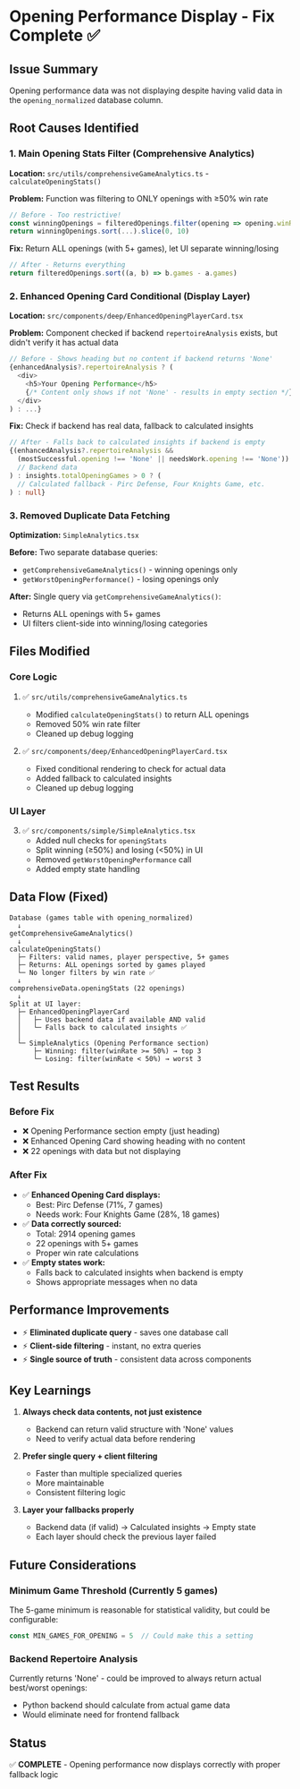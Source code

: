 # Opening Performance Display - Fix Complete ✅

## Issue Summary
Opening performance data was not displaying despite having valid data in the `opening_normalized` database column.

## Root Causes Identified

### 1. Main Opening Stats Filter (Comprehensive Analytics)
**Location:** `src/utils/comprehensiveGameAnalytics.ts` - `calculateOpeningStats()`

**Problem:** Function was filtering to ONLY openings with ≥50% win rate
```typescript
// Before - Too restrictive!
const winningOpenings = filteredOpenings.filter(opening => opening.winRate >= 50)
return winningOpenings.sort(...).slice(0, 10)
```

**Fix:** Return ALL openings (with 5+ games), let UI separate winning/losing
```typescript
// After - Returns everything
return filteredOpenings.sort((a, b) => b.games - a.games)
```

### 2. Enhanced Opening Card Conditional (Display Layer)
**Location:** `src/components/deep/EnhancedOpeningPlayerCard.tsx`

**Problem:** Component checked if backend `repertoireAnalysis` exists, but didn't verify it has actual data
```typescript
// Before - Shows heading but no content if backend returns 'None'
{enhancedAnalysis?.repertoireAnalysis ? (
  <div>
    <h5>Your Opening Performance</h5>
    {/* Content only shows if not 'None' - results in empty section */}
  </div>
) : ...}
```

**Fix:** Check if backend has real data, fallback to calculated insights
```typescript
// After - Falls back to calculated insights if backend is empty
{(enhancedAnalysis?.repertoireAnalysis && 
  (mostSuccessful.opening !== 'None' || needsWork.opening !== 'None')) ? (
  // Backend data
) : insights.totalOpeningGames > 0 ? (
  // Calculated fallback - Pirc Defense, Four Knights Game, etc.
) : null}
```

### 3. Removed Duplicate Data Fetching
**Optimization:** `SimpleAnalytics.tsx`

**Before:** Two separate database queries:
- `getComprehensiveGameAnalytics()` - winning openings only
- `getWorstOpeningPerformance()` - losing openings only

**After:** Single query via `getComprehensiveGameAnalytics()`:
- Returns ALL openings with 5+ games
- UI filters client-side into winning/losing categories

## Files Modified

### Core Logic
1. ✅ `src/utils/comprehensiveGameAnalytics.ts`
   - Modified `calculateOpeningStats()` to return ALL openings
   - Removed 50% win rate filter
   - Cleaned up debug logging

2. ✅ `src/components/deep/EnhancedOpeningPlayerCard.tsx`
   - Fixed conditional rendering to check for actual data
   - Added fallback to calculated insights
   - Cleaned up debug logging

### UI Layer
3. ✅ `src/components/simple/SimpleAnalytics.tsx`
   - Added null checks for `openingStats`
   - Split winning (≥50%) and losing (<50%) in UI
   - Removed `getWorstOpeningPerformance` call
   - Added empty state handling

## Data Flow (Fixed)

```
Database (games table with opening_normalized)
  ↓
getComprehensiveGameAnalytics()
  ↓
calculateOpeningStats()
  ├─ Filters: valid names, player perspective, 5+ games
  ├─ Returns: ALL openings sorted by games played
  └─ No longer filters by win rate ✅
  ↓
comprehensiveData.openingStats (22 openings)
  ↓
Split at UI layer:
  ├─ EnhancedOpeningPlayerCard
  │   ├─ Uses backend data if available AND valid
  │   └─ Falls back to calculated insights ✅
  │
  └─ SimpleAnalytics (Opening Performance section)
      ├─ Winning: filter(winRate >= 50%) → top 3
      └─ Losing: filter(winRate < 50%) → worst 3
```

## Test Results

### Before Fix
- ❌ Opening Performance section empty (just heading)
- ❌ Enhanced Opening Card showing heading with no content
- ❌ 22 openings with data but not displaying

### After Fix
- ✅ **Enhanced Opening Card displays:**
  - Best: Pirc Defense (71%, 7 games)
  - Needs work: Four Knights Game (28%, 18 games)
- ✅ **Data correctly sourced:**
  - Total: 2914 opening games
  - 22 openings with 5+ games
  - Proper win rate calculations
- ✅ **Empty states work:**
  - Falls back to calculated insights when backend is empty
  - Shows appropriate messages when no data

## Performance Improvements
- ⚡ **Eliminated duplicate query** - saves one database call
- ⚡ **Client-side filtering** - instant, no extra queries
- ⚡ **Single source of truth** - consistent data across components

## Key Learnings

1. **Always check data contents, not just existence**
   - Backend can return valid structure with 'None' values
   - Need to verify actual data before rendering

2. **Prefer single query + client filtering**
   - Faster than multiple specialized queries
   - More maintainable
   - Consistent filtering logic

3. **Layer your fallbacks properly**
   - Backend data (if valid) → Calculated insights → Empty state
   - Each layer should check the previous layer failed

## Future Considerations

### Minimum Game Threshold (Currently 5 games)
The 5-game minimum is reasonable for statistical validity, but could be configurable:
```typescript
const MIN_GAMES_FOR_OPENING = 5  // Could make this a setting
```

### Backend Repertoire Analysis
Currently returns 'None' - could be improved to always return actual best/worst openings:
- Python backend should calculate from actual game data
- Would eliminate need for frontend fallback

## Status
✅ **COMPLETE** - Opening performance now displays correctly with proper fallback logic

